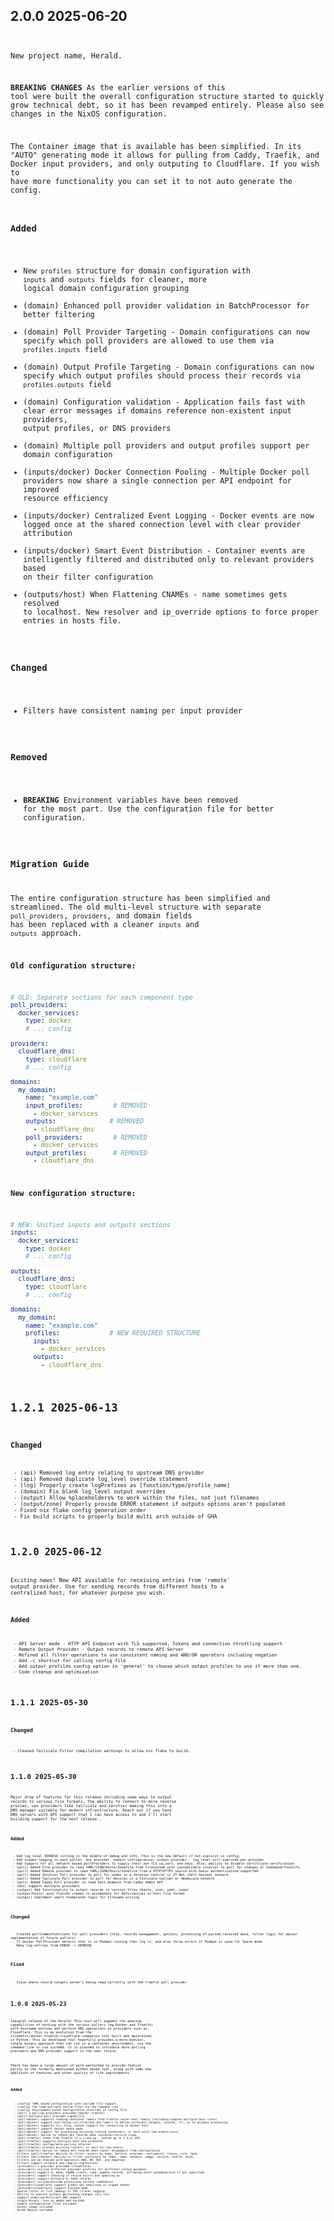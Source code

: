 ## 2.0.0 2025-06-20 <code at nfrastack dot com>

   New project name, Herald.

   **BREAKING CHANGES** As the earlier versions of this tool were built the overall configuration structure started to quickly grow technical debt, so it has been revamped entirely. Please also see   changes in the NixOS configuration.

   The Container image that is available has been simplified. In its "AUTO" generating mode it allows for pulling from Caddy, Traefik, and Docker input providers, and only outputing to Cloudflare. If you wish to have more functionality you can set it to not auto generate the config.

   ### Added
   - New `profiles` structure for domain configuration with `inputs` and `outputs` fields for cleaner, more logical domain configuration grouping
   - (domain) Enhanced poll provider validation in BatchProcessor for better filtering
   - (domain) Poll Provider Targeting - Domain configurations can now specify which poll providers are allowed to use them via `profiles.inputs` field
   - (domain) Output Profile Targeting - Domain configurations can now specify which output profiles should process their records via `profiles.outputs` field
   - (domain) Configuration validation - Application fails fast with clear error messages if domains reference non-existent input providers, output profiles, or DNS providers
   - (domain) Multiple poll providers and output profiles support per domain configuration
   - (inputs/docker) Docker Connection Pooling - Multiple Docker poll providers now share a single connection per API endpoint for improved resource efficiency
   - (inputs/docker) Centralized Event Logging - Docker events are now logged once at the shared connection level with clear provider attribution
   - (inputs/docker) Smart Event Distribution - Container events are intelligently filtered and distributed only to relevant providers based on their filter configuration
   - (outputs/host) When Flattening CNAMEs - name sometimes gets resolved to localhost. New resolver and ip_override options to force proper entries in hosts file.

   ### Changed
   - Filters have consistent naming per input provider

   ### Removed
   - **BREAKING** Environment variables have been removed for the most part. Use the configuration file for better configuration.

   ### Migration Guide

   The entire configuration structure has been simplified and streamlined. The old multi-level structure with separate `poll_providers`, `providers`, and domain fields has been replaced with a cleaner `inputs` and `outputs` approach.

   **Old configuration structure:**
   ```yaml
   # OLD: Separate sections for each component type
   poll_providers:
     docker_services:
       type: docker
       # ... config

   providers:
     cloudflare_dns:
       type: cloudflare
       # ... config

   domains:
     my_domain:
       name: "example.com"
       input_profiles:        # REMOVED
         - docker_services
       outputs:              # REMOVED
         - cloudflare_dns
       poll_providers:        # REMOVED
         - docker_services
       output_profiles:       # REMOVED
         - cloudflare_dns
   ```

   **New configuration structure:**
   ```yaml
   # NEW: Unified inputs and outputs sections
   inputs:
     docker_services:
       type: docker
       # ... config

   outputs:
     cloudflare_dns:
       type: cloudflare
       # ... config

   domains:
     my_domain:
       name: "example.com"
       profiles:             # NEW REQUIRED STRUCTURE
         inputs:
           - docker_services
         outputs:
           - cloudflare_dns
   ```

## 1.2.1 2025-06-13 <code at nfrastack dot com>

   ### Changed
     - (api) Removed log entry relating to upstream DNS provider
     - (api) Removed duplicate log_level override statement
     - (log) Properly create logPrefixes as [function/type/profile_name]
     - (domain) Fix blank log_level output overrides
     - (output) Allow %placeholders% to work within the files, not just filenames
     - (output/zone) Properly provide ERROR statement if outputs options aren't populated
     - Fixed nix flake config generation order
     - Fix build scripts to properly build multi arch outside of GHA

## 1.2.0 2025-06-12 <code at nfrastack dot com>

Exciting news! New API available for receiving entries from 'remote' output provider. Use for sending records from different hosts to a centralized host, for whatever purpose you wish.

   ### Added
     - API Server mode - HTTP API Endpoint with TLS supported, Tokens and connection throttling support
     - Remote Output Provider - Output records to remote API Server
     - Refined all filter operations to use consistent naming and AND/OR operators including negation
     - Add -c shortcut for calling config file
     - Add output_profiles config option in 'general' to choose which output profiles to use if more than one.
     - Code cleanup and optimization


## 1.1.1 2025-05-30 <code at nfrastack dot com>

   ### Changed
     - Cleaned Tailscale Filter compilation warnings to allow nix flake to build.

## 1.1.0 2025-05-30 <code at nfrastack dot com>

Major drop of features for this release including some ways to output records to various file formats, the ability to connect to more reverse proxies, vpn providers like tailscale and zerotier making this into a DNS manager suitable for modern infrastructure.
Reach out if you have DNS servers with API support that I can have access to and I'll start building support for the next release..

   ### Added
     - Add log_level VERBOSE sitting in the middle of debug and info. This is the new default if not explicit in config.
     - Add scoped logging to each poller, dns provider, domain configuration, output provider - log_level will override per provider
     - Add support for all network based pollProviders to supply their own TLS ca,cert, and keys. Also, ability to disable certificate verification.
     - (poll) Added File provider to read YAML/JSON/Hosts/Zonefile from filesystem with customizable interval to poll for changes or ondemand/fsnotify
     - (poll) Added Remote provider to read YAML/JSON/Hosts/Zonefile from a HTTP/HTTPS source with basic authentication supported
     - (poll) Added Zerotier Poll provider to poll for nodes in a Zerotier Central or ZT-Net (Self hosted) network
     - (poll) Added Tailscale Poll provider to poll for devices in a Tailscale tailnet or Headscale network
     - (poll) Added Caddy Poll provider to read host.domains from Caddy Admin API
     - (dns) support multiple providers
     - (output) Add functionality to output records to various files (hosts, json, yaml, zone)
     - (output/hosts) auto flatten cnames to accomodate for deficiencies in host file format
     - (output) implement smart %template% logic for filename writing

   ### Changed
     - Created pollCommonfunctions for poll providers (http, records management, options, processing of parsed,received data, filter logic for easier implementation of future pollers)
     - If docker PollProvider detects that it is Podman running then log it, and also throw errors if Podman is used for Swarm mode
     - Many log entries from DEBUG -> VERBOSE

   ### Fixed
     - Issue where record targets weren't being read correctly with the traefik poll provider


## 1.0.0 2025-05-23 <code at nfrastack dot com>

Inaugral release of the Herald!
This tool will augment the amazing capabilities of working with the various pollers (eg Docker and Traefik) with hostname entries and perform DNS operations on providers such as Cloudflare.
This is an evolution from the tiredofit/docker-traefik-cloudflare-companion tool built and maintained in Python. This Go developed tool hopefully provides a more modular, single binary approach
that can run in a container environment, via the command line or via systemd. It is planned to introduce more polling providers and DNS provider support in the near future.

There has been a large amount of work performed to provide feature parity to the formerly mentioned python based tool, along with some new additions of features and other quality of life improvements.

   ### Added
      - (config) YAML based configuration with include file support
      - (config) Can load multiple config files via the command line
      - (config) Environment based configuration ovverides of config file
      - (poll) 2 polling providers provided (docker,traefik)
      - (poll) multiple poll provider capability
      - (poll/docker) supports reading container labels from traefik.router.host labels (including complex multiple host rules)
      - (poll/docker) support overriding via nfrastack.dns labels to define different targets, records, ttl, or to disable processing
      - (poll/docker) supports tls, http, socket support for connecting to docker host
      - (poll/docker) support docker swarm mode
      - (poll/docker) support for processing existing running containers, or wait until new events occur
      - (poll/docker) option to remove dns records when container/service stops
      - (poll/traefik) reads from Traefik (2.x.x and up - tested up to 3.4.x) API
      - (poll/traefik) supports mutliple host and wildcards
      - (poll/traefik) configurable polling interval
      - (poll/traefik) process existing routers, or wait for new events
      - (poll/traefik) option to remove dns records when router disapepars from configuration
      - Filters (poll/traefik) Ability to filter routers by name, service, provider, entrypoint, status, rule, none
      - Filters (poll/docker) Ability to filter containers by label, name, network, image, service, health, none)
      - Filters can be chained with operators AND, OR, NOT, and negation
      - Filters support wildcard and regular expressions
      - (providers) 1 provider provided (cloudflare)
      - (providers) utilize differnet provider profiles for different config purposes
      - (providers) support A, AAAA, CNAME create, read, update records. Including smart autodetection if not specified.
      - (providers) support checking if record exists and updating as
      - (providers) support multiple A, AAAA records
      - (providers) include/exclude processing certain subdomains
      - (provider/cloudflare) support global api email+key or scoped tokens
      - (provider/cloudflare) support proxied mode
      - Sparse (info) or rich (debug) or TMI (trace) logging
      - Ability to execute without performing changes (dry-run)
      - Support enabling Multicast DNS support
      - Single Binary, runs on amd64 and aarch64
      - Sample configuration files included
      - Docker image included
      - NixOS Module included
